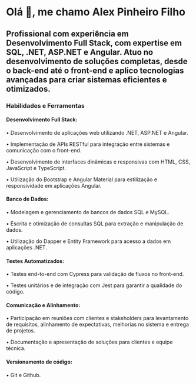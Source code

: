  # Olá 👋, me chamo Alex Pinheiro Filho
 ## Profissional com experiência em Desenvolvimento Full Stack, com expertise em SQL, .NET, ASP.NET e Angular. Atuo no desenvolvimento de soluções completas, desde o back-end até o front-end e aplico tecnologias avançadas para criar sistemas eficientes e otimizados.

### Habilidades e Ferramentas 

#### Desenvolvimento Full Stack: 

  • Desenvolvimento de aplicações web utilizando .NET, ASP.NET e Angular.
  
  • Implementação de APIs RESTful para integração entre sistemas e comunicação com o front-end. 

  • Desenvolvimento de interfaces dinâmicas e responsivas com HTML, CSS, JavaScript e TypeScript. 

  • Utilização do Bootstrap e Angular Material para estilização e responsividade em aplicações Angular.


 #### Banco de Dados: 

  • Modelagem e gerenciamento de bancos de dados SQL e MySQL. 

  • Escrita e otimização de consultas SQL para extração e manipulação de dados. 

  • Utilização do Dapper e Entity Framework para acesso a dados em aplicações .NET.


#### Testes Automatizados: 

  • Testes end-to-end com Cypress para validação de fluxos no front-end. 

  • Testes unitários e de integração com Jest para garantir a qualidade do código.


#### Comunicação e Alinhamento: 

  • Participação em reuniões com clientes e stakeholders para levantamento de requisitos, alinhamento de expectativas, melhorias no sistema e entrega de projetos. 

  • Documentação e apresentação de soluções para clientes e equipe técnica.


#### Versionamento de código: 

  • Git e Github.
